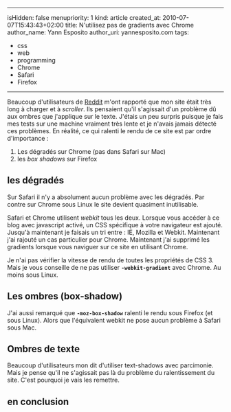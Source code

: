 -----
isHidden:       false
menupriority:   1
kind:           article
created_at:     2010-07-07T15:43:43+02:00
title: N'utilisez pas de gradients avec Chrome
author_name: Yann Esposito
author_uri: yannesposito.com
tags:
  - css
  - web
  - programming
  - Chrome
  - Safari
  - Firefox
-----

Beaucoup d'utilisateurs de [Reddit](http://reddit.com) m'ont rapporté que mon site était très long à charger et à *scroller*.
Ils pensaient qu'il s'agissait d'un problème dû aux ombres que j'applique sur le texte.
J'étais un peu surpris puisque je fais mes tests sur une machine vraiment très lente et je n'avais jamais détecté ces problèmes.
En réalité, ce qui ralenti le rendu de ce site est par ordre d'importance :

1. Les dégradés sur Chrome (pas dans Safari sur Mac)
2. les *box shadows* sur Firefox

## les dégradés

Sur Safari il n'y a absolument aucun problème avec les dégradés. Par contre sur Chrome sous Linux le site devient quasiment inutilisable.

Safari et Chrome utilisent *webkit* tous les deux. Lorsque vous accéder à ce blog avec javascript activé, un CSS spécifique à votre navigateur est ajouté. Jusqu'à maintenant je faisais un tri entre : IE, Mozilla et Webkit. Maintenant j'ai rajouté un cas particulier pour Chrome.
Maintenant j'ai supprimé les gradients lorsque vous naviguer sur ce site en utilisant Chrome.

Je n'ai pas vérifier la vitesse de rendu de toutes les propriétés de CSS 3. Mais je vous conseille de ne pas utiliser **`-webkit-gradient`** avec Chrome. Au moins sous Linux.

## Les ombres (box-shadow)

J'ai aussi remarqué que **`-moz-box-shadow`** ralenti le rendu sous Firefox (et sous Linux). Alors que l'équivalent webkit ne pose aucun problème à Safari sous Mac.

## Ombres de texte

Beaucoup d'utilisateurs mon dit d'utiliser text-shadows avec parcimonie. Mais je pense qu'il ne s'agissait pas là du problème du ralentissement du site. C'est pourquoi je vais les remettre.

## en conclusion

